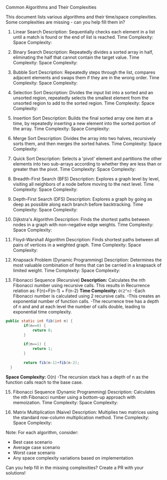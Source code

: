 Common Algorithms and Their Complexities

This document lists various algorithms and their time/space complexities. Some complexities are missing - can you help fill them in?

1. Linear Search
Description: Sequentially checks each element in a list until a match is found or the end of list is reached.
Time Complexity: 
Space Complexity:

2. Binary Search
Description: Repeatedly divides a sorted array in half, eliminating the half that cannot contain the target value.
Time Complexity: 
Space Complexity:

3. Bubble Sort
Description: Repeatedly steps through the list, compares adjacent elements and swaps them if they are in the wrong order.
Time Complexity: 
Space Complexity:


4. Selection Sort
Description: Divides the input list into a sorted and an unsorted region, repeatedly selects the smallest element from the unsorted region to add to the sorted region.
Time Complexity: 
Space Complexity:


5. Insertion Sort
Description: Builds the final sorted array one item at a time, by repeatedly inserting a new element into the sorted portion of the array.
Time Complexity: 
Space Complexity:


6. Merge Sort
Description: Divides the array into two halves, recursively sorts them, and then merges the sorted halves.
Time Complexity: 
Space Complexity:


7. Quick Sort
Description: Selects a 'pivot' element and partitions the other elements into two sub-arrays according to whether they are less than or greater than the pivot.
Time Complexity: 
Space Complexity:


8. Breadth-First Search (BFS)
Description: Explores a graph level by level, visiting all neighbors of a node before moving to the next level.
Time Complexity: 
Space Complexity:


9. Depth-First Search (DFS)
Description: Explores a graph by going as deep as possible along each branch before backtracking.
Time Complexity: 
Space Complexity:


10. Dijkstra's Algorithm
Description: Finds the shortest paths between nodes in a graph with non-negative edge weights.
Time Complexity: 
Space Complexity:


11. Floyd-Warshall Algorithm
Description: Finds shortest paths between all pairs of vertices in a weighted graph.
Time Complexity: 
Space Complexity:


12. Knapsack Problem (Dynamic Programming)
Description: Determines the most valuable combination of items that can be carried in a knapsack of limited weight.
Time Complexity: 
Space Complexity:


13. Fibonacci Sequence (Recursive)
**Description:** Calculates the nth Fibonacci number using recursive calls. This results in Recurrence relation as:
F(n)=F(n-1) + F(n-2)
**Time Complexity:** `O(2^n)`
-Each Fibonacci number is calculated using 2 recursive calls.
-This creates an exponential number of function calls.
-The recurrence tree has a depth of n and and at each level the number of calls double, leading to exponential time complexity.
```java
public static int fib(int n) {
		if(n==0) {
			return 0;
		}
		
		if(n==1) {
			return 1;
		}
		
		return fib(n-1)+fib(n-2);
  }
```
**Space Complexity:** O(n)
-The recursion stack has a depth of n as the function calls reach to the base case.


15. Fibonacci Sequence (Dynamic Programming)
Description: Calculates the nth Fibonacci number using a bottom-up approach with memoization.
Time Complexity: 
Space Complexity:


16. Matrix Multiplication (Naive)
Description: Multiplies two matrices using the standard row-column multiplication method.
Time Complexity: 
Space Complexity:


Note: For each algorithm, consider:
- Best case scenario
- Average case scenario
- Worst case scenario
- Any space complexity variations based on implementation

Can you help fill in the missing complexities? Create a PR with your solutions!
